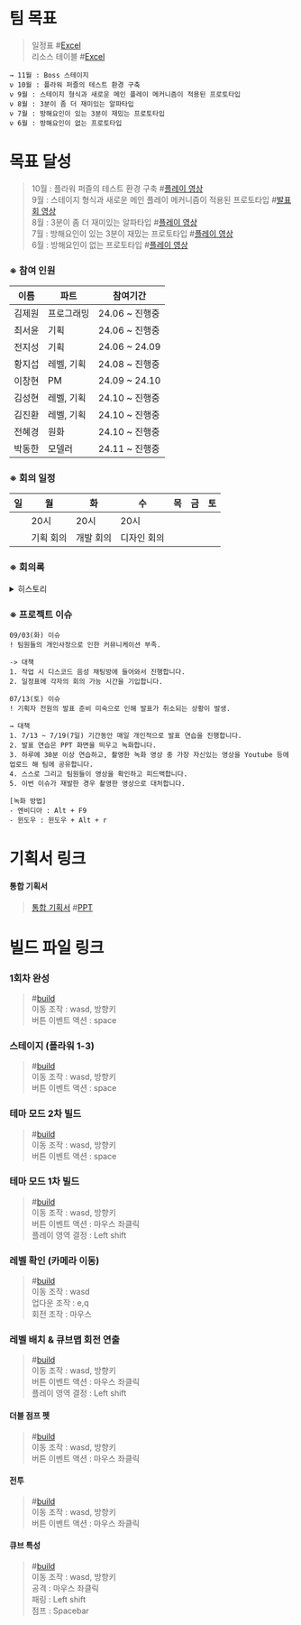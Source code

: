 # 팀 목표
>일정표 #<a href="https://docs.google.com/spreadsheets/d/19ddOy-hGZPW09LCSMfKd36jwMjSrMh14/copy">Excel</a>   
>리소스 테이블 #<a href="https://docs.google.com/spreadsheets/d/1aPC0sq3G-th4tddcuolTIw9G-XterXSN/edit?usp=sharing&ouid=103363998133289087028&rtpof=true&sd=true">Excel</a>   
```
→ 11월 : Boss 스테이지 
ν 10월 : 플라워 퍼즐의 테스트 환경 구축
ν 9월 : 스테이지 형식과 새로운 메인 플레이 메커니즘이 적용된 프로토타입
ν 8월 : 3분이 좀 더 재미있는 알파타입
ν 7월 : 방해요인이 있는 3분이 재밌는 프로토타입
ν 6월 : 방해요인이 없는 프로토타입 
```

# 목표 달성
>10월 : 플라워 퍼즐의 테스트 환경 구축 #<a href="">플레이 영상</a>   
>9월 : 스테이지 형식과 새로운 메인 플레이 메커니즘이 적용된 프로토타입 #<a href="https://youtu.be/FDuE9BE1mF4">발표회 영상</a>   
>8월 : 3분이 좀 더 재미있는 알파타입 #<a href="https://youtu.be/z8W7RxiKq7U">플레이 영상</a>   
>7월 : 방해요인이 있는 3분이 재밌는 프로토타입 #<a href="https://youtu.be/xMm53i5QQvU">플레이 영상</a>   
>6월 : 방해요인이 없는 프로토타입 #<a href="https://youtu.be/L-DdV-VDRyM">플레이 영상</a>


### ※ 참여 인원
|이름|파트|참여기간|
|------|---|---|
|김제원|프로그래밍|24.06 ~ 진행중|
|최서윤|기획|24.06 ~ 진행중|
|전지성|기획|24.06 ~ 24.09|
|황지섭|레벨, 기획|24.08 ~ 진행중|
|이창현|PM|24.09 ~ 24.10|
|김성현|레벨, 기획|24.10 ~ 진행중|
|김진환|레벨, 기획|24.10 ~ 진행중|
|전혜경|원화|24.10 ~ 진행중|
|박동한|모델러|24.11 ~ 진행중|

### ※ 회의 일정
|일|월|화|수|목|금|토|
|---|---|---|---|---|---|---|
||20시|20시|20시||||
||기획 회의|개발 회의|디자인 회의||||

### ※ 회의록
<details>
  <summary>히스토리</summary>

  |제목|내용|설명|
|------|---|---|
|241030|<a href="https://clovanote.naver.com/s/whm3twSYbtaU8MHz27JyR5S">링크</a>|인트로 후반부의 퀄리티 낮은 부분을 원화로 대체, 부유섬 추락 구도에 대한 논의|
|241029|<a href="https://clovanote.naver.com/s/cDHhiBsSVYdNAdGoxpJBtTS">링크</a>|인트로 퀄리티업 방향과 원화 제안, 팀 세분화로 회의 관리|
|241022|<a href="https://clovanote.naver.com/s/cNXpB8ejhr4ZQJ2766xqbnS">링크</a>|몬스터 등장, 스테이지 형식 압축, 프로그래밍적 레벨 구성, 결산 연출 제시|
|241015|<a href="">링크</a>|안개 활용, 육면체 메커니즘 적용|
|241008|<a href="https://clovanote.naver.com/s/uFAEdFxqNV5ryN9dZnAq4FS">링크</a>|초기 디자인 복원, 기획 방향 점검, 히트 박스 개선|
|241001|<a href="https://clovanote.naver.com/s/9FvySnw2orrJBEvuK6S4GcS?t=3953">링크</a>|콘텐츠 확장에 대한 공유, 동선 단방향 제한|
|240827|<a href="https://clovanote.naver.com/s/H7tbgzDxfUix5ZEEbtmQ2ZS">링크</a>|퀄리티 업 일정 및 2차 사이클 일정 수립|
|240820|<a href="https://clovanote.naver.com/s/TxxQFuATijZQfsNcbZaFHdS">링크</a>|퀄리티 업 아이디어 회의|
|240819|<a href="https://clovanote.naver.com/s/s85VoeBeckL5kr5jdZ2F2ES">링크</a>|메인 플레이 메커니즘과 크래프팅 논의|
|240805|<a href="https://clovanote.naver.com/s/gLNNbYRLgy8EoPwf75LQCcS?t=105">링크</a>|게임의 핵심에 대한 토론, 모드 중간점검, 인트로 결산 이이디어 회의|
|240729|<a href="https://clovanote.naver.com/s/m8GgH88MNSCyGAyFH2msEGS?t=430">링크</a>|모드 제작에 대한 찬반토론, 육면체 회전 연출의 문제점, 일정표 마감시간 조율|
|240721|<a href="https://clovanote.naver.com/s/pdJWsdsGBKgqzzpaGRTJKkS">링크</a>|TPO에 따른 육면체 변화 아이디어 제시, 모드 아이디어 제시|
|240715|<a href="https://clovanote.naver.com/s/USh8aDtjFEVaJi9EBgobjYS?t=1177">링크</a>|새로운 인원 투입, 게임의 재미 발표, 일정표 작성|
|240708|<a href="https://clovanote.naver.com/w/GLp5zFWRaZD6q5FCzj5w/note-detail/f5f2bee2-b126-4d8c-ba9f-889f84dac052n">링크</a>|퍼즐의 유형과 고민의 유형, 조작의 재미 유지|
|240704|<a href="https://clovanote.naver.com/w/GLp5zFWRaZD6q5FCzj5w/note-detail/dbae2cd0-0eea-4306-9e2b-544635a112e7n">링크</a>|레벨 제작 건의|
|240630|<a href="https://clovanote.naver.com/w/GLp5zFWRaZD6q5FCzj5w/note-detail/dbae2cd0-0eea-4306-9e2b-544635a112e7n">링크</a>|월간 방향성 회의|
|240624|<a href="https://clovanote.naver.com/w/GLp5zFWRaZD6q5FCzj5w/note-detail/2440c436-a6a9-40f3-9c9c-6b3e1386699bn">링크</a>|협업 환경 구성|
|240617|<a href="https://clovanote.naver.com/s/XygYU6JxKTYFpDEuma5JYeS">링크</a>|첫 회의. 큐브맵 메커니즘 제안.|
</details>

### ※ 프로젝트 이슈
```
09/03(화) 이슈
! 팀원들의 개인사정으로 인한 커뮤니케이션 부족.

-> 대책
1. 작업 시 디스코드 음성 채팅방에 들어와서 진행합니다.
2. 일정표에 각자의 회의 가능 시간을 기입합니다.

07/13(토) 이슈
! 기획자 전원의 발표 준비 미숙으로 인해 발표가 취소되는 상황이 발생.

→ 대책
1. 7/13 ~ 7/19(7일) 기간동안 매일 개인적으로 발표 연습을 진행합니다.
2. 발표 연습은 PPT 화면을 띄우고 녹화합니다.
3. 하루에 30분 이상 연습하고, 촬영한 녹화 영상 중 가장 자신있는 영상을 Youtube 등에 업로드 해 팀에 공유합니다.
4. 스스로 그리고 팀원들이 영상을 확인하고 피드백합니다.
5. 이번 이슈가 재발한 경우 촬영한 영상으로 대처합니다.

[녹화 방법]
- 엔비디아 : Alt + F9
- 윈도우 : 윈도우 + Alt + r
```
# 기획서 링크

#### 통합 기획서
><a href="">통합 기획서</a>   #<a href="">PPT</a>   


# 빌드 파일 링크
### 1회차 완성
>#<a href="https://drive.google.com/file/d/1WQT6EhQ7uuhaub76Uq5kPBLIB4VM_KQ6/view?usp=sharing">build</a>   
이동 조작 : wasd, 방향키   
버튼 이벤트 액션 : space   

### 스테이지 (플라워 1-3)
>#<a href="https://drive.google.com/file/d/1S74nj52vCjxIBL506jNIgXIqvSDnQxzG/view?usp=sharing">build</a>   
이동 조작 : wasd, 방향키   
버튼 이벤트 액션 : space   

### 테마 모드 2차 빌드
>#<a href="https://drive.google.com/file/d/1p0JuWJqEip6US5D_3gu-v5o5FXDbcxKI/view?usp=drive_link">build</a>   
이동 조작 : wasd, 방향키   
버튼 이벤트 액션 : space


### 테마 모드 1차 빌드
>#<a href="https://drive.google.com/file/d/1NwBtn3lbGALS9ikNb8WnBT_qVrZKiz8-/view?usp=drive_link">build</a>   
이동 조작 : wasd, 방향키   
버튼 이벤트 액션 : 마우스 좌클릭   
플레이 영역 결정 : Left shift 


### 레벨 확인 (카메라 이동)
>#<a href="https://drive.google.com/file/d/1tsTAlGS60nx4s4pEiH86oCffGzJ0wPrL/view?usp=drive_link">build</a>   
이동 조작 : wasd   
업다운 조작 : e,q   
회전 조작 : 마우스   


### 레벨 배치 & 큐브맵 회전 연출
>#<a href="https://drive.google.com/file/d/1lNL1erf1I2s2jIMyIjV_Fs8eyf4j4S0C/view?usp=drive_link">build</a>   
이동 조작 : wasd, 방향키   
버튼 이벤트 액션 : 마우스 좌클릭   
플레이 영역 결정 : Left shift


#### 더블 점프 펫
>#<a href="https://drive.google.com/file/d/1PlcLq0hKbdb1EzfmntonaNO3yQESJEeH/view?usp=drive_link">build</a>   
이동 조작 : wasd, 방향키   
버튼 이벤트 액션 : 마우스 좌클릭   


#### 전투
>#<a href="https://drive.google.com/file/d/1IizCPwd5lgrprw05d08igH5widwSBZ_B/view?usp=drive_link">build</a>   
이동 조작 : wasd, 방향키   
버튼 이벤트 액션 : 마우스 좌클릭   


#### 큐브 특성
>#<a href="https://drive.google.com/file/d/1PFVbyEVSnUtqjqbctOvyuKhADu1GULuD/view?usp=drive_link">build</a>   
이동 조작 : wasd, 방향키   
공격 : 마우스 좌클릭   
패링 : Left shift   
점프 : Spacebar
